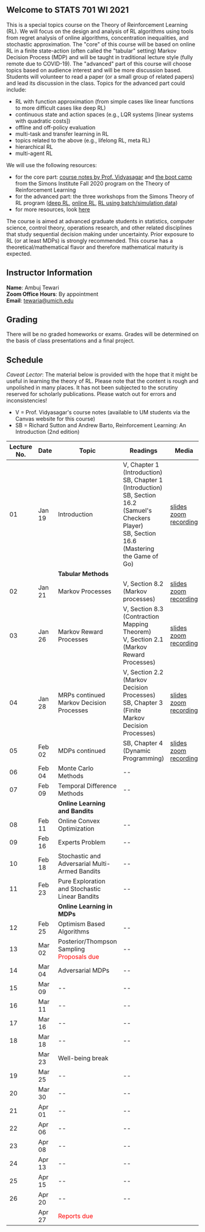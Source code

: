 ## Welcome to STATS 701 WI 2021

This is a special topics course on the Theory of Reinforcement Learning (RL). We will focus on the design and analysis of RL algorithms using tools from regret analysis of online algorithms, concentration inequalities, and stochastic approximation. The "core" of this course will be based on online RL in a finite state-action (often called the "tabular" setting) Markov Decision Process (MDP) and will be taught in traditional lecture style (fully remote due to COVID-19). The "advanced" part of this course will choose topics based on audience interest and will be more discussion based. Students will volunteer to read a paper (or a small group of related papers) and lead its discussion in the class. Topics for the advanced part could include:

- RL with function approximation (from simple cases like linear functions to more difficult cases like deep RL)
- continuous state and action spaces (e.g., LQR systems \[linear systems with quadratic costs\])
- offline and off-policy evaluation
- multi-task and transfer learning in RL
- topics related to the above (e.g., lifelong RL, meta RL)
- hierarchical RL
- multi-agent RL

We will use the following resources:
- for the core part: [course notes by Prof. Vidyasagar](https://www.iith.ac.in/~m_vidyasagar/RL/Gen/) and [the boot camp](https://simons.berkeley.edu/workshops/schedule/14378) from the Simons Institute Fall 2020 program on the Theory of Reinforcement Learning
- for the advanced part: the three workshops from the Simons Theory of RL program ([deep RL](https://simons.berkeley.edu/workshops/schedule/14238), [online RL](https://simons.berkeley.edu/workshops/schedule/14239), [RL using batch/simulation data](https://simons.berkeley.edu/workshops/schedule/14240))  
- for more resources, look [here](resources.md)

The course is aimed at advanced graduate students in statistics, computer science, control theory, operations research, and other related disciplines that study sequential decision making under uncertainty. Prior exposure to RL (or at least MDPs) is strongly recommended. This course has a theoretical/mathematical flavor and therefore mathematical maturity is expected.

## Instructor Information

**Name**: Ambuj Tewari  
**Zoom Office Hours**: By appointment  
**Email**: tewaria@umich.edu  

## Grading

There will be no graded homeworks or exams. Grades will be determined on the basis of class presentations and a final project.

## Schedule 

_Caveat Lector_: The material below is provided with the hope that it might be useful in learning the theory of RL. Please note that the content is rough and unpolished in many places. It has not been subjected to the scrutiny reserved for scholarly publications. Please watch out for errors and inconsistencies!

- V = Prof. Vidyasagar's course notes (available to UM students via the Canvas website for this course)
- SB = Richard Sutton and Andrew Barto, Reinforcement Learning: An Introduction (2nd edition)

Lecture No. | Date | Topic | Readings | Media
--- | --- | --- | --- | ---
01 | Jan 19 | Introduction | V, Chapter 1 (Introduction) <br/> SB, Chapter 1 (Introduction) <br/> SB, Section 16.2 (Samuel's Checkers Player) <br/> SB, Section 16.6 (Mastering the Game of Go) | [slides](slides/Intro.pdf) <br/> [zoom recording](https://www.dropbox.com/s/s5o5up2y7a57p4n/zoom_0.mp4?dl=0)
&nbsp;| &nbsp; | **Tabular Methods** | &nbsp; |
02 | Jan 21 | Markov Processes | V, Section 8.2 (Markov processes) | [slides](slides/MRP.pdf) <br/> [zoom recording](https://www.dropbox.com/s/yx123soh439120x/zoom_0.mp4?dl=0)
03 | Jan 26 | Markov Reward Processes | V, Section 8.3 (Contraction Mapping Theorem) <br/> V, Section 2.1 (Markov Reward Processes) | [slides](slides/MRP2.pdf) <br/> [zoom recording](https://www.dropbox.com/s/scxb2behhqkrkg3/zoom_0.mp4?dl=0)
04 | Jan 28 | MRPs continued <br/> Markov Decision Processes | V, Section 2.2 (Markov Decision Processes) <br/> SB, Chapter 3 (Finite Markov Decision Processes)| [slides](slides/MDP.pdf) <br/> [zoom recording](https://www.dropbox.com/s/nn0cqpclsr09nz1/zoom_0.mp4?dl=0)
05 | Feb 02 | MDPs continued | SB, Chapter 4 (Dynamic Programming) | [slides](slides/MDP2.pdf) <br/> [zoom recording](https://www.dropbox.com/s/179yab2qa465y4x/zoom_0.mp4?dl=0)
06 | Feb 04 | Monte Carlo Methods | -- |
07 | Feb 09 | Temporal Difference Methods | -- |
&nbsp;| &nbsp; | **Online Learning and Bandits** | &nbsp; |
08 | Feb 11 | Online Convex Optimization | -- |
09 | Feb 16 | Experts Problem | -- |
10  | Feb 18 | Stochastic and Adversarial Multi-Armed Bandits | -- |
11 | Feb 23 | Pure Exploration and Stochastic Linear Bandits | -- |
&nbsp;| &nbsp; | **Online Learning in MDPs** | &nbsp; |
12 | Feb 25 | Optimism Based Algorithms | -- |
13 | Mar 02 | Posterior/Thompson Sampling <br/> <span style="color:red">Proposals due</span> | -- |
14 | Mar 04 | Adversarial MDPs | -- |
15 | Mar 09 | -- | -- |
16 | Mar 11 | -- | -- |
17 | Mar 16 | -- | -- |
18 | Mar 18 | -- | -- |
&nbsp;| Mar 23 | Well-being break | &nbsp; |
19 | Mar 25 | -- | -- |
20 | Mar 30 | -- | -- |
21 | Apr 01 | -- | -- |
22 | Apr 06 | -- | -- |
23 | Apr 08 | -- | -- |
24 | Apr 13 | -- | -- |
25 | Apr 15 | -- | -- |
26 | Apr 20 | -- | -- |
&nbsp;| Apr 27 | <span style="color:red">Reports due</span> | &nbsp; |
